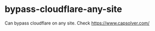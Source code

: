 # bypass-cloudflare-any-site
Can bypass cloudflare on any site. Check https://www.capsolver.com/ 











                                  